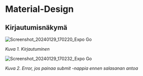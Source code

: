 # Material-Design
## Kirjautumisnäkymä 

![Screenshot_20240129_170220_Expo Go](https://github.com/lavia1/Material-Design/assets/127945558/2ad677a8-bcab-4a06-ac60-d5df84a37419)

*Kuva 1. Kirjautuminen*

![Screenshot_20240129_170232_Expo Go](https://github.com/lavia1/Material-Design/assets/127945558/a400723c-56ff-442f-baa7-0b0d22e23b1c)

*Kuva 2. Error, jos painaa submit -nappia ennen salasanan antoa*
